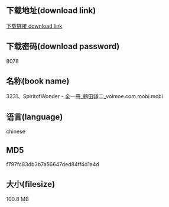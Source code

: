 ## 下载地址(download link)
[下载链接 download link](https://voluble-croquembouche-d321dc.netlify.app/?s=3231%E3%80%81SpiritofWonder+-+%E5%85%A8%E4%B8%80%E5%86%8A_%E9%B6%B4%E7%94%B0%E8%AC%99%E4%BA%8C_volmoe.com.mobi)

## 下载密码(download password)
8078

## 名称(book name)
3231、SpiritofWonder - 全一冊_鶴田謙二_volmoe.com.mobi.mobi

## 语言(language)
chinese

## MD5
f797fc83db3b7a56647ded84ff4d1a4d

## 大小(filesize)
100.8 MB
